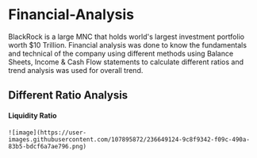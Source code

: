 # Financial-Analysis
BlackRock is a large MNC that holds world's largest investment portfolio worth $10 Trillion. Financial analysis was done to know the fundamentals and technical of the company using different methods using Balance Sheets, Income &amp; Cash Flow statements to calculate different ratios and trend analysis was used for overall trend.

## Different Ratio Analysis
  #### Liquidity Ratio
  ```
  ![image](https://user-images.githubusercontent.com/107895872/236649124-9c8f9342-f09c-490a-83b5-bdcf6a7ae796.png)

  ```
        

